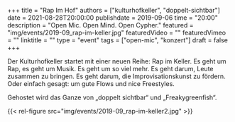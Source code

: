 +++
title = "Rap Im Hof"
authors = ["kulturhofkeller", "doppelt-sichtbar"]
date = 2021-08-28T20:00:00
publishdate = 2019-09-06
time = "20:00"
description = "Open Mic. Open Mind. Open Cypher."
featured = "img/events/2019-09_rap-im-keller.jpg"
featuredVideo = ""
featuredVimeo = ""
linktitle = ""
type = "event"
tags = ["open-mic", "konzert"]
draft = false
+++

Der Kulturhofkeller startet mit einer neuen Reihe: Rap im Keller.
Es geht um Rap, es geht um Musik. Es geht um so viel mehr. Es geht darum, Leute zusammen zu bringen. Es geht darum, die Improvisationskunst zu fördern. Oder einfach gesagt: um gute Flows und nice Freestyles.

Gehostet wird das Ganze von „doppelt sichtbar“ und „Freakygreenfish“.

{{< rel-figure src="img/events/2019-09_rap-im-keller2.jpg" >}}

